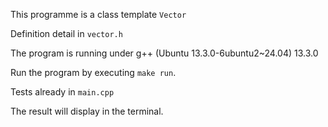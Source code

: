 This programme is a class template `Vector`

Definition detail in `vector.h`

The program is running under g++ (Ubuntu 13.3.0-6ubuntu2~24.04) 13.3.0

Run the program by executing `make run`.  
    
Tests already in `main.cpp`  

The result will display in the terminal.
